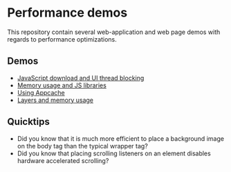 # Performance demos
This repository contain several web-application and web page demos with regards to performance optimizations.

## Demos
* [JavaScript download and UI thread blocking](jsblocking/)
* [Memory usage and JS libraries](jslibraries/)
* [Using Appcache](appcache/)
* [Layers and memory usage](layers_and_memory_usage/)

## Quicktips
* Did you know that it is much more efficient to place a background image on the body tag than the typical wrapper tag?
* Did you know that placing scrolling listeners on an element disables hardware accelerated scrolling? 